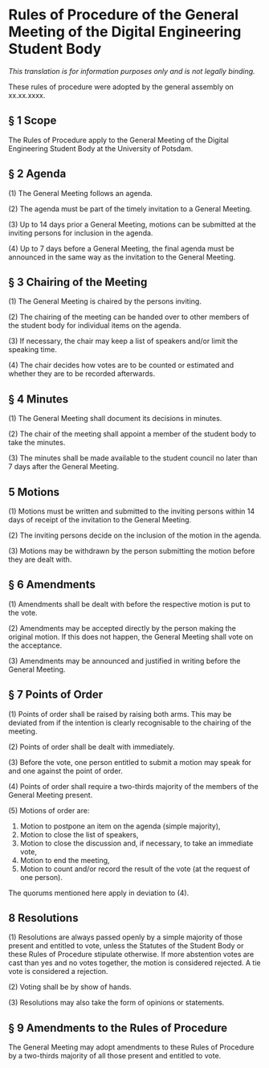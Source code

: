 # Rules of Procedure of the General Meeting of the Digital Engineering Student Body

*This translation is for information purposes only and is not legally binding.*

These rules of procedure were adopted by the general assembly on xx.xx.xxxx.

## § 1 Scope

The Rules of Procedure apply to the General Meeting of the Digital Engineering Student Body at the University of Potsdam.

## § 2 Agenda

(1) The General Meeting follows an agenda.

(2) The agenda must be part of the timely invitation to a General Meeting.

(3) Up to 14 days prior a General Meeting, motions can be submitted at the inviting persons for inclusion in the agenda.

(4) Up to 7 days before a General Meeting, the final agenda must be announced in the same way as the invitation to the General Meeting.

## § 3 Chairing of the Meeting

(1) The General Meeting is chaired by the persons inviting.

(2) The chairing of the meeting can be handed over to other members of the student body for individual items on the agenda.

(3) If necessary, the chair may keep a list of speakers and/or limit the speaking time.

(4) The chair decides how votes are to be counted or estimated and whether they are to be recorded afterwards.

## § 4 Minutes

(1) The General Meeting shall document its decisions in minutes.

(2) The chair of the meeting shall appoint a member of the student body to take the minutes.

(3) The minutes shall be made available to the student council no later than 7 days after the General Meeting.

## 5 Motions

(1) Motions must be written and submitted to the inviting persons within 14 days of receipt of the invitation to the General Meeting.

(2) The inviting persons decide on the inclusion of the motion in the agenda.

(3) Motions may be withdrawn by the person submitting the motion before they are dealt with.

## § 6 Amendments

(1) Amendments shall be dealt with before the respective motion is put to the vote.

(2) Amendments may be accepted directly by the person making the original motion. If this does not happen, the General Meeting shall vote on the acceptance.

(3) Amendments may be announced and justified in writing before the General Meeting.

## § 7 Points of Order

(1) Points of order shall be raised by raising both arms. This may be deviated from if the intention is clearly recognisable to the chairing of the meeting.

(2) Points of order shall be dealt with immediately.

(3) Before the vote, one person entitled to submit a motion may speak for and one against the point of order.

(4) Points of order shall require a two-thirds majority of the members of the General Meeting present.

(5) Motions of order are:
  1. Motion to postpone an item on the agenda (simple majority),
  2. Motion to close the list of speakers,
  3. Motion to close the discussion and, if necessary, to take an immediate vote,
  4. Motion to end the meeting,
  5. Motion to count and/or record the result of the vote (at the request of one person).
  
The quorums mentioned here apply in deviation to (4).

## 8 Resolutions

(1) Resolutions are always passed openly by a simple majority of those present and entitled to vote, unless the Statutes of the Student Body or these Rules of Procedure stipulate otherwise. If more abstention votes are cast than yes and no votes together, the motion is considered rejected. A tie vote is considered a rejection.

(2) Voting shall be by show of hands.

(3) Resolutions may also take the form of opinions or statements.

## § 9 Amendments to the Rules of Procedure

The General Meeting may adopt amendments to these Rules of Procedure by a two-thirds majority of all those present and entitled to vote.
